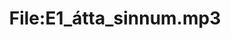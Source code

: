---
title: File:E1_átta_sinnum.mp3
recording of: átta sinnum
reading speed: slow
speaker: E
license: CC0
---
